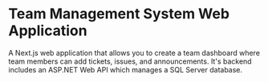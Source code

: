 # Team Management System Web Application
A Next.js web application that allows you to create a team dashboard where team members can add tickets, issues, and announcements. It's backend includes an ASP.NET Web API which manages a SQL Server database.

